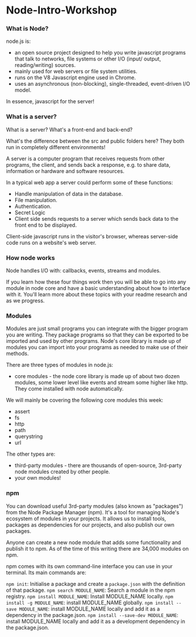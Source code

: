 # Node-Intro-Workshop

### What is Node?

node.js is:

* an open source project designed to help you write javascript programs that talk
to networks, file systems or other I/O (input/ output, reading/writing) sources.
* mainly used for web servers or file system utilities.
* runs on the V8 Javascript engine used in Chrome.
* uses an asynchronous (non-blocking), single-threaded, event-driven I/O model.

In essence, javascript for the server!

### What is a server?

What is a server? What's a front-end and back-end?

What's the difference between the src and public folders here? They both run in completely different environments!

A server is a computer program that receives requests from other programs, the client, and sends back a response, e.g. to share data, information or hardware and software resources.

In a typical web app a server could perform some of these functions:

* Handle manipulation of data in the database.
* File manipulation.
* Authentication.
* Secret Logic
* Client side sends requests to a server which sends back data to the front end to be displayed.

Client-side javascript runs in the visitor's browser, whereas server-side code runs on a website's web server.

### How node works

Node handles I/O with: callbacks, events, streams and modules.

If you learn how these four things work then you will be able to go into any module in node core and have a basic understanding about how to interface with it. You'll learn more about these topics with your readme research and as we progress.

### Modules

Modules are just small programs you can integrate with the bigger program you are writing.
They package programs so that they can be exported to be imported and used by other programs.
Node's core library is made up of modules you can import into your programs as needed to make use
of their methods.

There are three types of modules in node.js:

* core modules - the node core library is made up of about two dozen modules, some lower level like events and stream some higher like http. They come installed with node automatically.

We will mainly be covering the following core modules this week:

* assert
* fs
* http
* path
* querystring
* url

The other types are:

* third-party modules - there are thousands of open-source, 3rd-party node modules created by other people.
* your own modules!

### npm

You can download useful 3rd-party modules (also known as "packages") from the Node Package Manager (npm). It's a tool for managing Node's ecosystem of modules in your projects. It allows us to install tools, packages as dependencies for our projects, and also publish our own packages.

Anyone can create a new node module that adds some functionality and publish it to npm. As of the time of this writing there are 34,000 modules on npm.

npm comes with its own command-line interface you can use in your terminal. Its main commands are:

`npm init`: Initialise a package and create a `package.json` with the definition of that package.
`npm search MODULE_NAME`: Search a module in the npm registry.
`npm install MODULE_NAME`: Install MODULE\_NAME locally.
`npm install -g MODULE_NAME`: install MODULE\_NAME globally.
`npm install --save MODULE_NAME`: install MODULE\_NAME locally and add it as a dependency in the package.json.
`npm install --save-dev MODULE_NAME`: install MODULE\_NAME locally and add it as a development dependency in the package.json.

